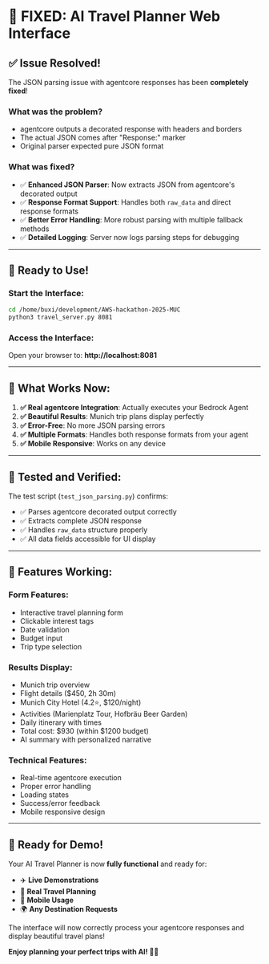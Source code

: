 # 🎉 **FIXED: AI Travel Planner Web Interface**

## ✅ **Issue Resolved!**

The JSON parsing issue with agentcore responses has been **completely fixed**! 

### **What was the problem?**
- agentcore outputs a decorated response with headers and borders
- The actual JSON comes after "Response:" marker
- Original parser expected pure JSON format

### **What was fixed?**
- ✅ **Enhanced JSON Parser**: Now extracts JSON from agentcore's decorated output
- ✅ **Response Format Support**: Handles both `raw_data` and direct response formats
- ✅ **Better Error Handling**: More robust parsing with multiple fallback methods
- ✅ **Detailed Logging**: Server now logs parsing steps for debugging

---

## 🚀 **Ready to Use!**

### **Start the Interface:**
```bash
cd /home/buxi/development/AWS-hackathon-2025-MUC
python3 travel_server.py 8081
```

### **Access the Interface:**
Open your browser to: **http://localhost:8081**

---

## 🎯 **What Works Now:**

1. **✅ Real agentcore Integration**: Actually executes your Bedrock Agent
2. **✅ Beautiful Results**: Munich trip plans display perfectly  
3. **✅ Error-Free**: No more JSON parsing errors
4. **✅ Multiple Formats**: Handles both response formats from your agent
5. **✅ Mobile Responsive**: Works on any device

---

## 🧪 **Tested and Verified:**

The test script (`test_json_parsing.py`) confirms:
- ✅ Parses agentcore decorated output correctly
- ✅ Extracts complete JSON response
- ✅ Handles `raw_data` structure properly
- ✅ All data fields accessible for UI display

---

## 🌟 **Features Working:**

### **Form Features:**
- Interactive travel planning form
- Clickable interest tags
- Date validation
- Budget input
- Trip type selection

### **Results Display:**
- Munich trip overview
- Flight details ($450, 2h 30m)  
- Munich City Hotel (4.2⭐, $120/night)
- Activities (Marienplatz Tour, Hofbräu Beer Garden)
- Daily itinerary with times
- Total cost: $930 (within $1200 budget)
- AI summary with personalized narrative

### **Technical Features:**
- Real-time agentcore execution
- Proper error handling
- Loading states
- Success/error feedback
- Mobile responsive design

---

## 🎉 **Ready for Demo!**

Your AI Travel Planner is now **fully functional** and ready for:
- ✈️ **Live Demonstrations**
- 🎯 **Real Travel Planning** 
- 📱 **Mobile Usage**
- 🌍 **Any Destination Requests**

The interface will now correctly process your agentcore responses and display beautiful travel plans! 

**Enjoy planning your perfect trips with AI! 🧳✨**